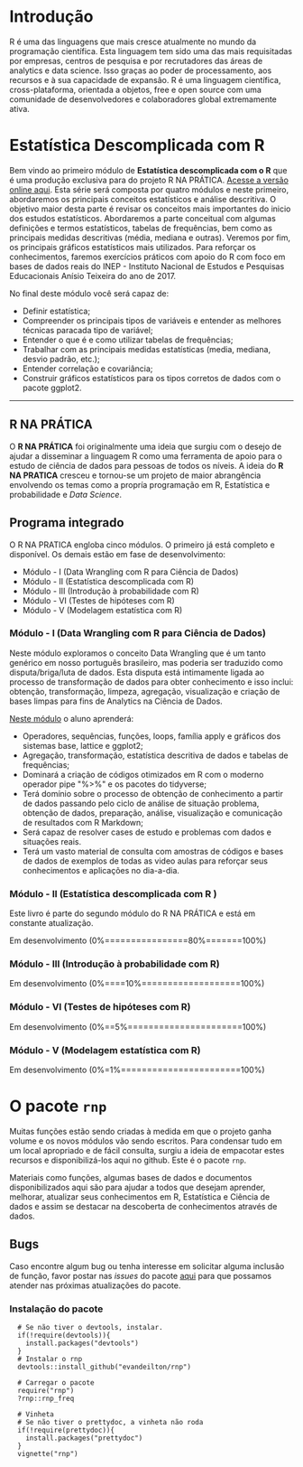 # Introdução

R é uma das linguagens que mais cresce atualmente no mundo da programação científica. 
Esta linguagem tem sido uma das mais requisitadas por empresas, centros de pesquisa e por 
recrutadores das áreas de analytics e data science. Isso graças ao poder de processamento, 
aos recursos e à sua capacidade de expansão. R é uma linguagem científica, cross-plataforma, 
orientada a objetos, free e open source com uma comunidade de desenvolvedores e colaboradores 
global extremamente ativa.

# Estatística Descomplicada com R

Bem vindo ao primeiro módulo de **Estatística descomplicada com o R** que é uma produção exclusiva para do 
projeto R NA PRÁTICA. [Acesse a versão online aqui](https://evandeilton.github.io). Esta série será composta por quatro módulos e neste primeiro, abordaremos os principais 
conceitos estatísticos e análise descritiva. O objetivo maior desta parte é revisar os conceitos mais 
importantes do inicio dos estudos estatísticos. Abordaremos a parte conceitual com algumas definições 
e termos estatísticos, tabelas de frequências, bem como as principais medidas descritivas (média, mediana e outras).
Veremos por fim, os principais gráficos estatísticos mais utilizados. Para reforçar os conhecimentos, 
faremos exercícios práticos com apoio do R com foco em bases de dados reais do INEP - Instituto Nacional
de Estudos e Pesquisas Educacionais Anísio Teixeira do ano de 2017.

No final deste módulo você será capaz de:

  * Definir estatística;
  * Compreender os principais tipos de variáveis e entender as melhores técnicas paracada tipo de variável;
  * Entender o que é e como utilizar tabelas de frequências;
  * Trabalhar com as principais medidas estatísticas (media, mediana, desvio padrão, etc.);
  * Entender correlação e covariância;
  * Construir gráficos estatísticos para os tipos corretos de dados com o pacote ggplot2.

-------------------------------

## R NA PRÁTICA

O **R NA PRÁTICA** foi originalmente uma ideia que surgiu com o desejo de ajudar a disseminar a linguagem R como uma ferramenta de apoio para o estudo de ciência de dados para pessoas de todos os níveis. A ideia do **R NA PRATICA** cresceu e tornou-se um projeto de maior abrangência envolvendo os temas como a propría programação em R, Estatística e probabilidade e _Data Science_.

## Programa integrado

O R NA PRATICA engloba cinco módulos. O primeiro já está completo e disponível. Os demais estão em fase de desenvolvimento:
 
  * Módulo - I   (Data Wrangling com R para Ciência de Dados)
  * Módulo - II  (Estatística descomplicada com R)
  * Módulo - III (Introdução à probabilidade com R)
  * Módulo - VI  (Testes de hipóteses com R)
  * Módulo - V   (Modelagem estatística com R)

### Módulo - I (Data Wrangling com R para Ciência de Dados)

Neste módulo exploramos o conceito Data Wrangling que é um tanto genérico em nosso português brasileiro, mas poderia ser traduzido como disputa/briga/luta de dados. Esta disputa está intimamente ligada ao processo de transformação de dados para obter conhecimento e isso inclui: obtenção, transformação, limpeza, agregação, visualização e criação de bases limpas para fins de Analytics na Ciência de Dados.

[Neste módulo](https://www.udemy.com/r-na-pratica-ciencia-de-dados/) o aluno aprenderá:

  * Operadores, sequências, funções, loops, família apply e gráficos dos sistemas base, lattice e ggplot2;   
  * Agregação, transformação, estatística descritiva de dados e tabelas de frequências;   
  * Dominará a criação de códigos otimizados em R com o moderno operador pipe "%>%" e os pacotes do tidyverse;   
  * Terá domínio sobre o processo de obtenção de conhecimento a partir de dados passando pelo ciclo de análise de situação problema, obtenção de dados, preparação, análise, visualização e comunicação de resultados com R Markdown;   
  * Será capaz de resolver cases de estudo e problemas com dados e situações reais.
  * Terá um vasto material de consulta com amostras de códigos e bases de dados de exemplos de todas as video aulas para reforçar seus conhecimentos e aplicações no dia-a-dia.

### Módulo - II (Estatística descomplicada com R )
Este livro é parte do segundo módulo do R NA PRÁTICA e está em constante atualização.

Em desenvolvimento (0%================80%=======100%)

### Módulo - III (Introdução à probabilidade com R)

Em desenvolvimento (0%====10%===================100%)

### Módulo - VI  (Testes de hipóteses com R)

Em desenvolvimento (0%==5%======================100%)

### Módulo - V   (Modelagem estatística com R)

Em desenvolvimento (0%=1%=======================100%)

# O pacote `rnp`

Muitas funções estão sendo criadas à medida em que o projeto ganha volume e os novos módulos vão sendo escritos. Para condensar tudo em um local apropriado e de fácil consulta, surgiu a ideia de empacotar estes recursos e disponibilizá-los aqui no github. Este é o pacote `rnp`.

Materiais como funções, algumas bases de dados e documentos disponibilizados aqui são para ajudar a todos que desejam aprender, melhorar, atualizar seus conhecimentos em R, Estatística e Ciência de dados e assim se destacar na descoberta de conhecimentos através de dados. 

## Bugs

Caso encontre algum bug ou tenha interesse em solicitar alguma inclusão de função, favor postar nas _issues_ do pacote [aqui](https://github.com/evandeilton/rnp/issues) para que possamos atender nas próximas atualizações do pacote.

### Instalação do pacote

```{r, eval=FALSE, echo=TRUE}
  # Se não tiver o devtools, instalar.
  if(!require(devtools)){
    install.packages("devtools")
  }
  # Instalar o rnp
  devtools::install_github("evandeilton/rnp")
  
  # Carregar o pacote
  require("rnp")
  ?rnp::rnp_freq
  
  # Vinheta
  # Se não tiver o prettydoc, a vinheta não roda
  if(!require(prettydoc)){
    install.packages("prettydoc")
  }
  vignette("rnp")
```
